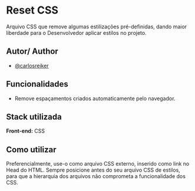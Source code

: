 # Reset CSS

Arquivo CSS que remove algumas estilizações pré-definidas, dando maior liberdade para o 
Desenvolvedor aplicar estilos no projeto.

## Autor/ Author

- [@carlosreiker](https://github.com/Carlos-Reiker)


## Funcionalidades

- Remove espaçamentos criados automaticamente pelo navegador.


## Stack utilizada

**Front-end:** CSS




## Como utilizar
Preferencialmente, use-o como arquivo CSS externo, inserido como link no Head do HTML. 
Sempre posicione antes do seu arquivo CSS de estilos, para que a hierarquia dos arquivos 
não comprometa a funcionalidade dos CSS.

